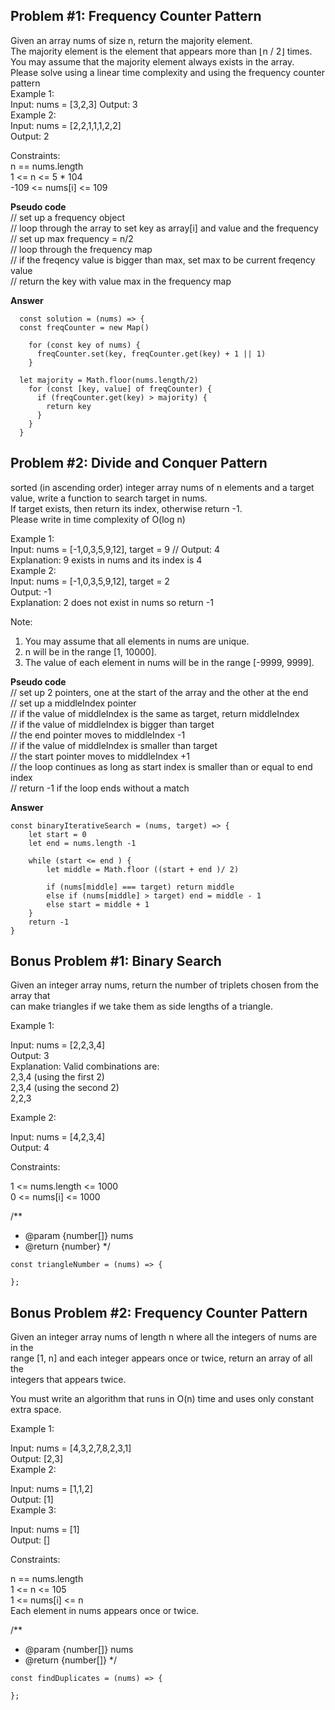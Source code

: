 ## Problem #1: Frequency Counter Pattern

Given an array nums of size n, return the majority element.  
The majority element is the element that appears more than ⌊n / 2⌋ times. You may assume that the majority element always exists in the array.  
Please solve using a linear time complexity and using the frequency counter pattern  
Example 1:  
Input: nums = [3,2,3] Output: 3  
Example 2:  
Input: nums = [2,2,1,1,1,2,2]  
Output: 2

Constraints:  
n == nums.length  
1 <= n <= 5 \* 104  
 -109 <= nums[i] <= 109

**Pseudo code**  
// set up a frequency object  
// loop through the array to set key as array[i] and value and the frequency  
// set up max frequency = n/2  
// loop through the frequency map  
// if the freqency value is bigger than max, set max to be current freqency value  
// return the key with value max in the frequency map

**Answer**

```
  const solution = (nums) => {
  const freqCounter = new Map()

    for (const key of nums) {
      freqCounter.set(key, freqCounter.get(key) + 1 || 1)
    }

  let majority = Math.floor(nums.length/2)
    for (const [key, value] of freqCounter) {
      if (freqCounter.get(key) > majority) {
        return key
      }
    }
  }

```

## Problem #2: Divide and Conquer Pattern

sorted (in ascending order) integer array nums of n elements and a target value, write a function to search target in nums.  
If target exists, then return its index, otherwise return -1.  
Please write in time complexity of O(log n)

Example 1:  
Input: nums = [-1,0,3,5,9,12], target = 9 // Output: 4  
Explanation: 9 exists in nums and its index is 4  
Example 2:  
Input: nums = [-1,0,3,5,9,12], target = 2  
Output: -1  
Explanation: 2 does not exist in nums so return -1

Note:

1. You may assume that all elements in nums are unique.
2. n will be in the range [1, 10000].
3. The value of each element in nums will be in the range [-9999, 9999].

**Pseudo code**  
// set up 2 pointers, one at the start of the array and the other at the end  
// set up a middleIndex pointer  
// if the value of middleIndex is the same as target, return middleIndex  
// if the value of middleIndex is bigger than target  
// the end pointer moves to middleIndex -1  
// if the value of middleIndex is smaller than target  
// the start pointer moves to middleIndex +1  
// the loop continues as long as start index is smaller than or equal to end index  
// return -1 if the loop ends without a match

**Answer**

```
const binaryIterativeSearch = (nums, target) => {
    let start = 0
    let end = nums.length -1

    while (start <= end ) {
        let middle = Math.floor ((start + end )/ 2)

        if (nums[middle] === target) return middle
        else if (nums[middle] > target) end = middle - 1
        else start = middle + 1
    }
    return -1
}

```

## Bonus Problem #1: Binary Search

Given an integer array nums, return the number of triplets chosen from the array that  
can make triangles if we take them as side lengths of a triangle.

Example 1:

Input: nums = [2,2,3,4]  
Output: 3  
Explanation: Valid combinations are:  
2,3,4 (using the first 2)  
2,3,4 (using the second 2)  
2,2,3

Example 2:

Input: nums = [4,2,3,4]  
Output: 4

Constraints:

1 <= nums.length <= 1000  
0 <= nums[i] <= 1000

/\*\*

- @param {number[]} nums
- @return {number}
  \*/

```
const triangleNumber = (nums) => {

};
```

## Bonus Problem #2: Frequency Counter Pattern

Given an integer array nums of length n where all the integers of nums are in the  
range [1, n] and each integer appears once or twice, return an array of all the  
integers that appears twice.

You must write an algorithm that runs in O(n) time and uses only constant extra space.

Example 1:

Input: nums = [4,3,2,7,8,2,3,1]  
Output: [2,3]  
Example 2:

Input: nums = [1,1,2]  
Output: [1]  
Example 3:

Input: nums = [1]  
Output: []

Constraints:

n == nums.length  
1 <= n <= 105  
1 <= nums[i] <= n  
Each element in nums appears once or twice.

/\*\*

- @param {number[]} nums
- @return {number[]}
  \*/

```
const findDuplicates = (nums) => {

};
```
